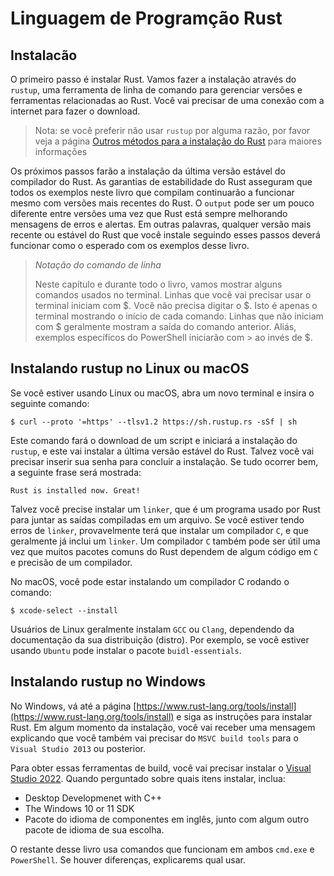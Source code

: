 # Linguagem de Programção Rust

## Instalacão

O primeiro passo é instalar Rust. Vamos fazer a instalação através do `rustup`, uma ferramenta de linha de comando para gerenciar versões e ferramentas relacionadas ao Rust. Você vai precisar de uma conexão com a internet para fazer o download.

> Nota: se você preferir não usar `rustup` por alguma razão, por favor veja a página [Outros métodos para a instalação do Rust](https://forge.rust-lang.org/infra/other-installation-methods.html) para maiores informações

Os próximos passos farão a instalação da última versão estável do compilador do Rust. As garantias de estabilidade do Rust asseguram que todos os exemplos neste livro que compilam continuarão a funcionar mesmo com versões mais recentes do Rust. O `output` pode ser um pouco diferente entre versões uma vez que Rust está sempre melhorando mensagens de erros e alertas. Em outras palavras, qualquer versão mais recente ou estável do Rust que você instale seguindo esses passos deverá funcionar como o esperado com os exemplos desse livro.

> _Notação do comando de linha_
>
> Neste capítulo e durante todo o livro, vamos mostrar alguns comandos usados no terminal. Linhas que você vai precisar usar o terminal iniciam com $. Você não precisa digitar o $. Isto é apenas o terminal mostrando o início de cada comando. Linhas que não iniciam com $ geralmente mostram a saída do comando anterior. Aliás, exemplos específicos do PowerShell iniciarão com > ao invés de $.

## Instalando rustup no Linux ou macOS

Se você estiver usando Linux ou macOS, abra um novo terminal e insira o seguinte comando:

```shell
$ curl --proto '=https' --tlsv1.2 https://sh.rustup.rs -sSf | sh
```

Este comando fará o download de um script e iniciará a instalação do `rustup`, e este vai instalar a última versão estável do Rust. Talvez você vai precisar inserir sua senha para concluir a instalação. Se tudo ocorrer bem, a seguinte frase será mostrada:

```shell
Rust is installed now. Great!
```

Talvez você precise instalar um `linker`, que é um programa usado por Rust para juntar as saídas compiladas em um arquivo. Se você estiver tendo erros de `linker`, provavelmente terá que instalar um compilador `C`, e que geralmente já inclui um `linker`. Um compilador `C` também pode ser útil uma vez que muitos pacotes comuns do Rust dependem de algum código em `C` e precisão de um compilador.

No macOS, você pode estar instalando um compilador C rodando o comando:

```shell
$ xcode-select --install
```

Usuários de Linux geralmente instalam `GCC` ou `Clang`, dependendo da documentação da sua distribuição (distro). Por exemplo, se você estiver usando `Ubuntu` pode instalar o pacote `buidl-essentials`.

## Instalando rustup no Windows

No Windows, vá até a página [https://www.rust-lang.org/tools/install](https://www.rust-lang.org/tools/install) e siga as instruções para instalar Rust. Em algum momento da instalação, você vai receber uma mensagem explicando que você também vai precisar do `MSVC build tools` para o `Visual Studio 2013` ou posterior.

Para obter essas ferramentas de build, você vai precisar instalar o [Visual Studio 2022](https://visualstudio.microsoft.com/downloads/). Quando perguntado sobre quais itens instalar, inclua:

- Desktop Developmenet with C++
- The Windows 10 or 11 SDK
- Pacote do idioma de componentes em inglês, junto com algum outro pacote de idioma de sua escolha.

O restante desse livro usa comandos que funcionam em ambos `cmd.exe` e `PowerShell`. Se houver diferenças, explicarems qual usar.
